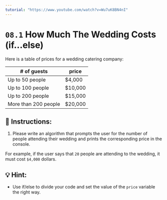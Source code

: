 ```yaml
---
tutorial: "https://www.youtube.com/watch?v=Wu7uK8BN4nI"
---
```


# `08.1` How Much The Wedding Costs (if...else)

Here is a table of prices for a wedding catering company:

| # of guests           | price     |
| --------------------- | --------- |
| Up to 50 people       | $4,000    |
| Up to 100 people      | $10,000   |
| Up to 200 people      | $15,000   |
| More than 200 people  | $20,000   |


## 📝 Instructions:

1. Please write an algorithm that prompts the user for the number of people attending their wedding and prints the corresponding price in the console.

For example, if the user says that `20` people are attending to the wedding, it must cost `$4,000` dollars.

## 💡 Hint:

+ Use if/else to divide your code and set the value of the `price` variable the right way.
